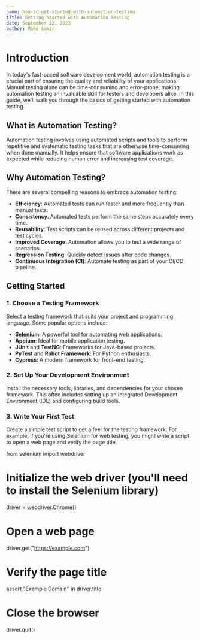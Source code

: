 ```yaml
---
name: how-to-get-started-with-automation-testing
title: Getting Started with Automation Testing
date: September 22, 2023
author: Mohd Aamir
---
```


# Introduction

In today's fast-paced software development world, automation testing is a crucial part of ensuring the quality and reliability of your applications. Manual testing alone can be time-consuming and error-prone, making automation testing an invaluable skill for testers and developers alike. In this guide, we'll walk you through the basics of getting started with automation testing.

## What is Automation Testing?

Automation testing involves using automated scripts and tools to perform repetitive and systematic testing tasks that are otherwise time-consuming when done manually. It helps ensure that software applications work as expected while reducing human error and increasing test coverage.

## Why Automation Testing?

There are several compelling reasons to embrace automation testing:

- **Efficiency**: Automated tests can run faster and more frequently than manual tests.
- **Consistency**: Automated tests perform the same steps accurately every time.
- **Reusability**: Test scripts can be reused across different projects and test cycles.
- **Improved Coverage**: Automation allows you to test a wide range of scenarios.
- **Regression Testing**: Quickly detect issues after code changes.
- **Continuous Integration (CI)**: Automate testing as part of your CI/CD pipeline.

## Getting Started

### 1. Choose a Testing Framework

Select a testing framework that suits your project and programming language. Some popular options include:

- **Selenium**: A powerful tool for automating web applications.
- **Appium**: Ideal for mobile application testing.
- **JUnit** and **TestNG**: Frameworks for Java-based projects.
- **PyTest** and **Robot Framework**: For Python enthusiasts.
- **Cypress**: A modern framework for front-end testing.

### 2. Set Up Your Development Environment

Install the necessary tools, libraries, and dependencies for your chosen framework. This often includes setting up an Integrated Development Environment (IDE) and configuring build tools.

### 3. Write Your First Test

Create a simple test script to get a feel for the testing framework. For example, if you're using Selenium for web testing, you might write a script to open a web page and verify the page title.

from selenium import webdriver

# Initialize the web driver (you'll need to install the Selenium library)
driver = webdriver.Chrome()

# Open a web page
driver.get("https://example.com")

# Verify the page title
assert "Example Domain" in driver.title

# Close the browser
driver.quit()
